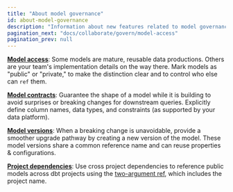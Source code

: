 ```yaml
---
title: "About model governance"
id: about-model-governance
description: "Information about new features related to model governance"
pagination_next: "docs/collaborate/govern/model-access"
pagination_prev: null
---
```


[**Model access**](model-access): Some models are mature, reusable data productions. Others are your team's implementation details on the way there. Mark models as "public" or "private," to make the distinction clear and to control who else can `ref` them.

[**Model contracts**](model-contracts): Guarantee the shape of a model while it is building to avoid surprises or breaking changes for downstream queries. Explicitly define column names, data types, and constraints (as supported by your data platform).

[**Model versions**](model-versions): When a breaking change is unavoidable, provide a smoother upgrade pathway by creating a new version of the model. These model versions share a common reference name and can reuse properties & configurations.

[**Project dependencies**](project-dependencies): Use cross project dependencies to reference public models across dbt projects using the [two-argument ref](/reference/dbt-jinja-functions/ref#ref-project-specific-models), which includes the project name.
